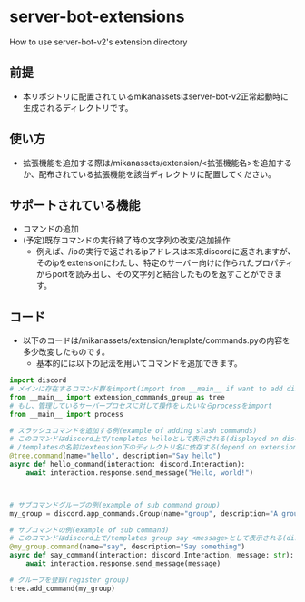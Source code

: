 # server-bot-extensions
How to use server-bot-v2's extension directory

## 前提

 - 本リポジトリに配置されているmikanassetsはserver-bot-v2正常起動時に生成されるディレクトリです。

## 使い方

 - 拡張機能を追加する際は/mikanassets/extension/<拡張機能名>を追加するか、配布されている拡張機能を該当ディレクトリに配置してください。

## サポートされている機能

 - コマンドの追加
 - (予定)既存コマンドの実行終了時の文字列の改変/追加操作
   - 例えば、/ipの実行で返されるipアドレスは本来discordに返されますが、そのipをextensionにわたし、特定のサーバー向けに作られたプロパティからportを読み出し、その文字列と結合したものを返すことができます。
  
## コード

 - 以下のコードは/mikanassets/extension/template/commands.pyの内容を多少改変したものです。
   - 基本的には以下の記法を用いてコマンドを追加できます。

```py
import discord
# メインに存在するコマンド群をimport(import from __main__ if want to add discord commands) 
from __main__ import extension_commands_group as tree
# もし、管理しているサーバープロセスに対して操作をしたいならprocessをimport
from __main__ import process

# スラッシュコマンドを追加する例(example of adding slash commands)
# このコマンドはdiscord上で/templates helloとして表示される(displayed on discord as /templates hello)
# /templatesの名前はextension下のディレクトリ名に依存する(depend on extension directory name)
@tree.command(name="hello", description="Say hello")
async def hello_command(interaction: discord.Interaction):
    await interaction.response.send_message("Hello, world!")



# サブコマンドグループの例(example of sub command group)
my_group = discord.app_commands.Group(name="group", description="A group of commands")

# サブコマンドの例(example of sub command)
# このコマンドはdiscord上で/templates group say <message>として表示される(displayed on discord as /templates group say <message>)
@my_group.command(name="say", description="Say something")
async def say_command(interaction: discord.Interaction, message: str):
    await interaction.response.send_message(message)

# グループを登録(register group)
tree.add_command(my_group)
```


